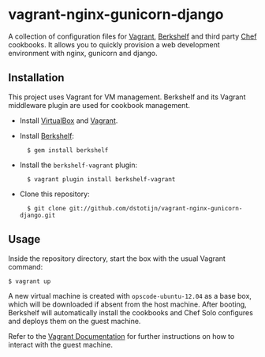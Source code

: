 # vagrant-nginx-gunicorn-django

A collection of configuration files for [Vagrant](http://www.vagrantup.com/), [Berkshelf](http://berkshelf.com/) and third party [Chef](http://www.opscode.com/chef/) cookbooks. It allows you to quickly provision a web development environment with nginx, gunicorn and django. 


## Installation 

This project uses Vagrant for VM management. Berkshelf and its Vagrant middleware plugin are used for cookbook management.

* Install [VirtualBox](https://www.virtualbox.org/wiki/Downloads) and [Vagrant](http://downloads.vagrantup.com/).

* Install [Berkshelf](http://berkshelf.com/):

        $ gem install berkshelf

* Install the `berkshelf-vagrant` plugin:

        $ vagrant plugin install berkshelf-vagrant

* Clone this repository:

        $ git clone git://github.com/dstotijn/vagrant-nginx-gunicorn-django.git


## Usage

Inside the repository directory, start the box with the usual Vagrant command:

    $ vagrant up

A new virtual machine is created with `opscode-ubuntu-12.04` as a base box, which will be downloaded if absent from the host machine. After booting, Berkshelf will automatically install the cookbooks and Chef Solo configures and deploys them on the guest machine.

Refer to the [Vagrant Documentation](http://docs.vagrantup.com/v2/) for further instructions on how to interact with the guest machine.
